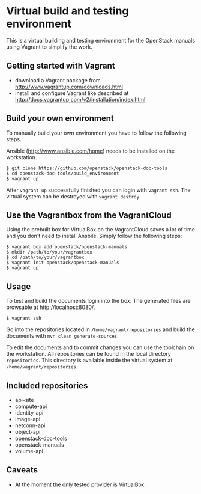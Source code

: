 # Virtual build and testing environment

This is a virtual building and testing environment for the
OpenStack manuals using Vagrant to simplify the work.

## Getting started with Vagrant

* download a Vagrant package from http://www.vagrantup.com/downloads.html
* install and configure Vagrant like described
  at http://docs.vagrantup.com/v2/installation/index.html

## Build your own environment

To manually build your own environment you have to follow the following
steps.

Ansible (http://www.ansible.com/home) needs to be installed on the
workstation.

```
$ git clone https://github.com/openstack/openstack-doc-tools
$ cd openstack-doc-tools/build_environment
$ vagrant up
```

After ```vagrant up``` successfully finished you can login with
```vagrant ssh```. The virtual system can be destroyed with
```vagrant destroy```.

## Use the Vagrantbox from the VagrantCloud

Using the prebuilt box for VirtualBox on the VagrantCloud saves
a lot of time and you don't need to install Ansbile. Simply
follow the following steps:

```
$ vagrant box add openstack/openstack-manuals
$ mkdir /path/to/your/vagrantbox
$ cd /path/to/your/vagrantbox
$ vagrant init openstack/openstack-manuals
$ vagrant up
```

## Usage

To test and build the documents login into the box. The generated
files are browsable at http://localhost:8080/.

```
$ vagrant ssh
```

Go into the repositories located in ```/home/vagrant/repositories```
and build the documents with ```mvn clean generate-sources```.

To edit the documents and to commit changes you can use the toolchain
on the workstation. All repositories can be found in the local
directory ```repositories```. This directory is available inside the
virtual system at ```/home/vagrant/repositories```.

## Included repositories

* api-site
* compute-api
* identity-api
* image-api
* netconn-api
* object-api
* openstack-doc-tools
* openstack-manuals
* volume-api

## Caveats

* At the moment the only tested provider is VirtualBox.
